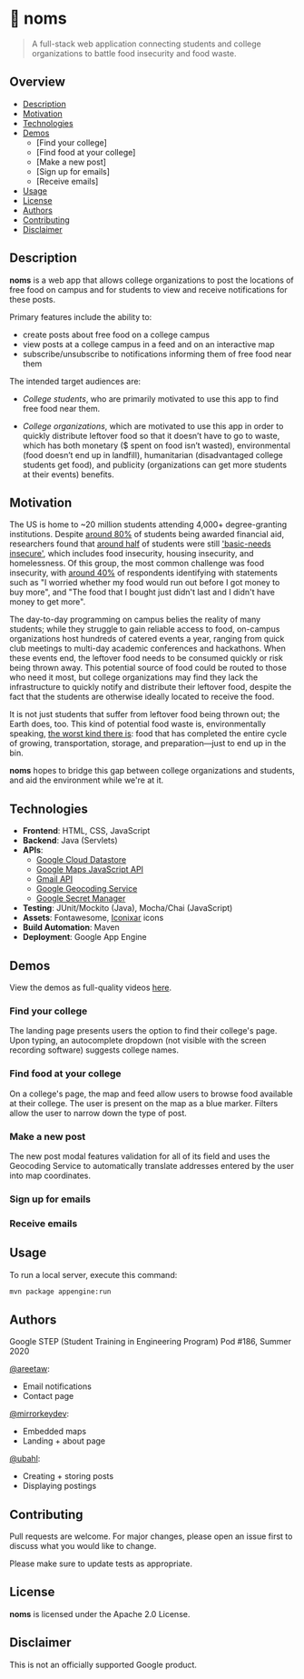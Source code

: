 # 🍱 noms

>A full-stack web application connecting students and college organizations to battle food insecurity and food waste.

## Overview
- [Description](#Description)
- [Motivation](#Context)
- [Technologies](#Technologies)
- [Demos](#Demos)
  - [Find your college]
  - [Find food at your college]
  - [Make a new post]
  - [Sign up for emails]
  - [Receive emails]
- [Usage](#Usage)
- [License](#License)
- [Authors](#Authors)
- [Contributing](#Contributing)
- [Disclaimer](#Disclaimer)

## Description

**noms** is a web app that allows college organizations to post the locations of free food on campus and for students to view and receive notifications for these posts.

Primary features include the ability to:
- create posts about free food on a college campus
- view posts at a college campus in a feed and on an interactive map
- subscribe/unsubscribe to notifications informing them of free food near them

The intended target audiences are:

- *College students*, who are primarily motivated to use this app to find free food near them.

- *College organizations*, which are motivated to use this app in order to quickly distribute leftover food so that it doesn’t have to go to waste, which has both monetary ($ spent on food isn’t wasted), environmental (food doesn’t end up in landfill), humanitarian (disadvantaged college students get food), and publicity (organizations can get more students at their events) benefits.

## Motivation

The US is home to ~20 million students attending 4,000+ degree-granting institutions. Despite [around 80%](https://nces.ed.gov/fastfacts/display.asp?id=31) of students being awarded financial aid, researchers found that [around half](https://hope4college.com/wp-content/uploads/2018/10/StillHungryMA-4-1.html) of students were still ['basic-needs insecure'](http://ccsne.compact.org/wp-content/uploads/large/sites/50/2017/07/Basic-Needs-Insecurity-College-Students.pdf), which includes food insecurity, housing insecurity, and homelessness. Of this group, the most common challenge was food insecurity, with [around 40%](https://hope4college.com/wp-content/uploads/2018/10/StillHungryMA-4-1.html) of respondents identifying with statements such as "I worried whether my food would run out before I got money to buy more", and "The food that I bought just didn't last and I didn't have money to get more".

The day-to-day programming on campus belies the reality of many students; while they struggle to gain reliable access to food, on-campus organizations host hundreds of catered events a year, ranging from quick club meetings to multi-day academic conferences and hackathons. When these events end, the leftover food needs to be consumed quickly or risk being thrown away. This potential source of food could be routed to those who need it most, but college organizations may find they lack the infrastructure to quickly notify and distribute their leftover food, despite the fact that the students are otherwise ideally located to receive the food.

It is not just students that suffer from leftover food being thrown out; the Earth does, too. This kind of potential food waste is, environmentally speaking, [the worst kind there is](https://moveforhunger.org/the-environmental-impact-of-food-waste): food that has completed the entire cycle of growing, transportation, storage, and preparation—just to end up in the bin.

**noms** hopes to bridge this gap between college organizations and students, and aid the environment while we're at it.

## Technologies

- **Frontend**: HTML, CSS, JavaScript
- **Backend**: Java (Servlets)
- **APIs**:
  * [Google Cloud Datastore](https://cloud.google.com/datastore)
  * [Google Maps JavaScript API](https://developers.google.com/maps/documentation/javascript/overview)
  * [Gmail API](https://developers.google.com/gmail/api/quickstart/java)
  * [Google Geocoding Service](https://developers.google.com/maps/documentation/javascript/geocoding)
  * [Google Secret Manager](https://cloud.google.com/secret-manager)
- **Testing**: JUnit/Mockito (Java), Mocha/Chai (JavaScript)
- **Assets**: Fontawesome, [Iconixar](https://www.flaticon.com/authors/iconixar) icons
- **Build Automation**: Maven
- **Deployment**: Google App Engine

## Demos

View the demos as full-quality videos [here](#).

### Find your college
The landing page presents users the option to find their college's page. Upon typing, an autocomplete dropdown (not visible with the screen recording software) suggests college names.

### Find food at your college
On a college's page, the map and feed allow users to browse food available at their college. The user is present on the map as a blue marker. Filters allow the user to narrow down the type of post.

### Make a new post
The new post modal features validation for all of its field and uses the Geocoding Service to automatically translate addresses entered by the user into map coordinates.

### Sign up for emails

### Receive emails

## Usage

To run a local server, execute this command:

```bash
mvn package appengine:run
```

## Authors
Google STEP (Student Training in Engineering Program) Pod #186, Summer 2020

[@areetaw](https://github.com/areetaw):
- Email notifications
- Contact page

[@mirrorkeydev](https://github.com/mirrorkeydev):
- Embedded maps
- Landing + about page

[@ubahl](https://github.com/ubahl):
- Creating + storing posts
- Displaying postings


## Contributing
Pull requests are welcome. For major changes, please open an issue first to discuss what you would like to change.

Please make sure to update tests as appropriate.

## License
**noms** is licensed under the Apache 2.0 License.

## Disclaimer
This is not an officially supported Google product.
